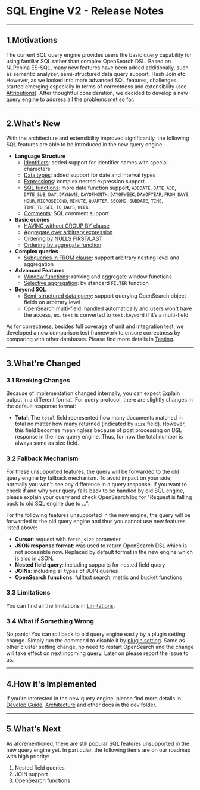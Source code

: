 # SQL Engine V2 - Release Notes

---
## 1.Motivations

The current SQL query engine provides users the basic query capability for using familiar SQL rather than complex OpenSearch DSL. Based on NLPchina ES-SQL, many new features have been added additionally, such as semantic analyzer, semi-structured data query support, Hash Join etc. However, as we looked into more advanced SQL features, challenges started emerging especially in terms of correctness and extensibility (see [Attributions](../attributions.md)). After thoughtful consideration, we decided to develop a new query engine to address all the problems met so far.


---
## 2.What's New

With the architecture and extensibility improved significantly, the following SQL features are able to be introduced in the new query engine:

* **Language Structure**
    * [Identifiers](/docs/user/general/identifiers.rst): added support for identifier names with special characters
    * [Data types](/docs/user/general/datatypes.rst): added support for date and interval types
    * [Expressions](/docs/user/dql/expressions.rst): complex nested expression support
    * [SQL functions](/docs/user/dql/functions.rst): more date function support, `ADDDATE`, `DATE_ADD`, `DATE_SUB`, `DAY`, `DAYNAME`, `DAYOFMONTH`, `DAYOFWEEK`, `DAYOFYEAR`, `FROM_DAYS`, `HOUR`, `MICROSECOND`, `MINUTE`, `QUARTER`, `SECOND`, `SUBDATE`, `TIME`, `TIME_TO_SEC`, `TO_DAYS`, `WEEK`
    * [Comments](/docs/user/general/comments.rst): SQL comment support
* **Basic queries**
    * [HAVING without GROUP BY clause](/docs/user/dql/aggregations.rst#having-without-group-by)
    * [Aggregate over arbitrary expression](/docs/user/dql/aggregations.rst#expression)
    * [Ordering by NULLS FIRST/LAST](/docs/user/dql/basics.rst#example-2-specifying-order-for-null)
    * [Ordering by aggregate function](/docs/user/dql/basics.rst#example-3-ordering-by-aggregate-functions)
* **Complex queries**
    * [Subqueries in FROM clause](/docs/user/dql/complex.rst#example-2-subquery-in-from-clause): support arbitrary nesting level and aggregation
* **Advanced Features**
    * [Window functions](/docs/user/dql/window.rst): ranking and aggregate window functions
    * [Selective aggregation](/docs/user/dql/aggregations.rst#filter-clause): by standard `FILTER` function
* **Beyond SQL**
    * [Semi-structured data query](/docs/user/beyond/partiql.rst#example-2-selecting-deeper-levels): support querying OpenSearch object fields on arbitrary level
    * OpenSearch multi-field: handled automatically and users won't have the access, ex. `text` is converted to `text.keyword` if it’s a multi-field

As for correctness, besides full coverage of unit and integration test, we developed a new comparison test framework to ensure correctness by comparing with other databases. Please find more details in [Testing](./Testing.md).


---
## 3.What're Changed

### 3.1 Breaking Changes

Because of implementation changed internally, you can expect Explain output in a different format. For query protocol, there are slightly changes in the default response format:

* **Total**: The `total` field represented how many documents matched in total no matter how many returned (indicated by `size` field). However, this field becomes meaningless because of post processing on DSL response in the new query engine. Thus, for now the total number is always same as size field.

### 3.2 Fallback Mechanism

For these unsupported features, the query will be forwarded to the old query engine by fallback mechanism. To avoid impact on your side, normally you won't see any difference in a query response. If you want to check if and why your query falls back to be handled by old SQL engine, please explain your query and check OpenSearch log for "Request is falling back to old SQL engine due to ...".

For the following features unsupported in the new engine, the query will be forwarded to the old query engine and thus you cannot use new features listed above:

* **Cursor**: request with `fetch_size` parameter
* **JSON response format**: was used to return OpenSearch DSL which is not accessible now. Replaced by default format in the new engine which is also in JSON.
* **Nested field query**: including supports for nested field query
* **JOINs**: including all types of JOIN queries
* **OpenSearch functions**: fulltext search, metric and bucket functions

### 3.3 Limitations

You can find all the limitations in [Limitations](/docs/user/limitations/limitations.rst). 

### 3.4 What if Something Wrong

No panic! You can roll back to old query engine easily by a plugin setting change. Simply run the command to disable it by [plugin setting](/docs/user/admin/settings.rst#opendistro-sql-engine-new-enabled). Same as other cluster setting change, no need to restart OpenSearch and the change will take effect on next incoming query. Later on please report the issue to us.


---
## 4.How it's Implemented

If you're interested in the new query engine, please find more details in [Develop Guide](../developing.rst), [Architecture](./Architecture.md) and other docs in the dev folder.


---
## 5.What's Next

As aforementioned, there are still popular SQL features unsupported in the new query engine yet. In particular, the following items are on our roadmap with high priority:

1. Nested field queries
2. JOIN support
3. OpenSearch functions
